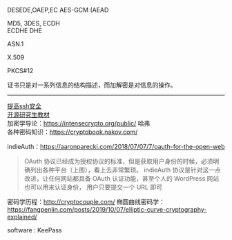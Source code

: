 
DESEDE,OAEP,EC
AES-GCM (AEAD

MD5, 3DES, ECDH  
ECDHE DHE

ASN.1  

X.509  

PKCS#12  

证书只是对一系列信息的结构描述，而加解密是对信息的操作。    





---

[提高ssh安全](https://stribika.github.io/2015/01/04/secure-secure-shell.html)      
 [开源研究生教材](https://toc.cryptobook.us/)    
 加密学导论：https://intensecrypto.org/public/  哈弗  
 各种密码知识：https://cryptobook.nakov.com/  

indieAuth：https://aaronparecki.com/2018/07/07/7/oauth-for-the-open-web  

> OAuth 协议已经成为授权协议的标准，但是获取用户身份的时候，必须明确列出各种平台（上图），看上去非常繁琐。
> indieAuth 协议是针对这一点改进，让任何网站都具备 OAuth 认证功能，甚至个人的 WordPress 网站也可以用来认证身份，
> 用户只要提交一个 URL 即可

密码学历程：http://cryptocouple.com/
椭圆曲线密码学：https://fangpenlin.com/posts/2019/10/07/elliptic-curve-cryptography-explained/

software : KeePass
